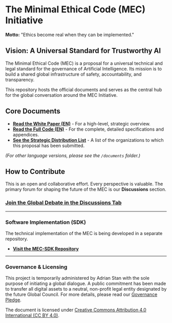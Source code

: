 # The Minimal Ethical Code (MEC) Initiative

**Motto:** "Ethics become real when they can be implemented."

## Vision: A Universal Standard for Trustworthy AI

The Minimal Ethical Code (MEC) is a proposal for a universal technical and legal standard for the governance of Artificial Intelligence. Its mission is to build a shared global infrastructure of safety, accountability, and transparency.

This repository hosts the official documents and serves as the central hub for the global conversation around the MEC Initiative.

## Core Documents

*   **[Read the White Paper (EN)](/documents/WhitePaper-v3.2-EN.pdf)** - For a high-level, strategic overview.
*   **[Read the Full Code (EN)](/documents/CEM-v3.2-EN.pdf)** - For the complete, detailed specifications and appendices.
*   **[See the Strategic Distribution List](/documents/Distribution-List-v1.0.pdf)** - A list of the organizations to which this proposal has been submitted.

*(For other language versions, please see the `/documents` folder.)*

## How to Contribute

This is an open and collaborative effort. Every perspective is valuable. The primary forum for shaping the future of the MEC is our **Discussions** section.

### **[Join the Global Debate in the Discussions Tab](https://github.com/adistan/mec/discussions)**

---

### Software Implementation (SDK)

The technical implementation of the MEC is being developed in a separate repository.

*   **[Visit the MEC-SDK Repository](https://github.com/adistan/mec-sdk)**

---

### Governance & Licensing

This project is temporarily administered by Adrian Stan with the sole purpose of initiating a global dialogue. A public commitment has been made to transfer all digital assets to a neutral, non-profit legal entity designated by the future Global Council. For more details, please read our [Governance Pledge](/GOVERNANCE.md).

The document is licensed under [Creative Commons Attribution 4.0 International (CC BY 4.0)](LICENSE).
